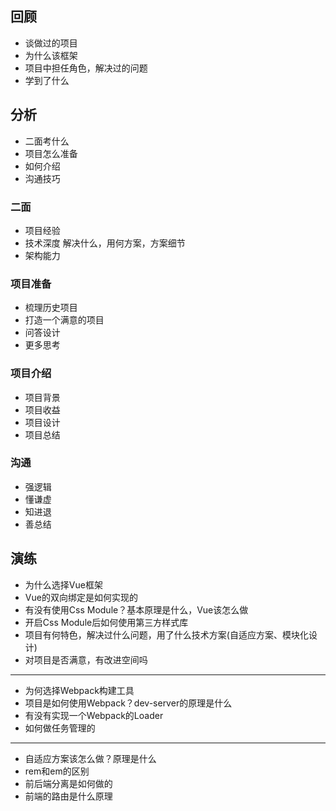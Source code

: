## 回顾

* 谈做过的项目
* 为什么该框架
* 项目中担任角色，解决过的问题
* 学到了什么

## 分析

* 二面考什么
* 项目怎么准备
* 如何介绍
* 沟通技巧

### 二面

* 项目经验
* 技术深度 解决什么，用何方案，方案细节
* 架构能力 

### 项目准备

* 梳理历史项目
* 打造一个满意的项目
* 问答设计
* 更多思考

### 项目介绍

* 项目背景
* 项目收益
* 项目设计
* 项目总结

### 沟通

* 强逻辑
* 懂谦虚
* 知进退
* 善总结

## 演练

* 为什么选择Vue框架
* Vue的双向绑定是如何实现的
* 有没有使用Css Module？基本原理是什么，Vue该怎么做
* 开启Css Module后如何使用第三方样式库
* 项目有何特色，解决过什么问题，用了什么技术方案(自适应方案、模块化设计)
* 对项目是否满意，有改进空间吗

---

* 为何选择Webpack构建工具
* 项目是如何使用Webpack？dev-server的原理是什么
* 有没有实现一个Webpack的Loader
* 如何做任务管理的

---

* 自适应方案该怎么做？原理是什么
* rem和em的区别
* 前后端分离是如何做的
* 前端的路由是什么原理


